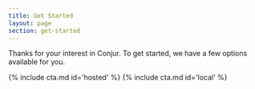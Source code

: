 ```yaml
---
title: Get Started
layout: page
section: get-started
---
```


Thanks for your interest in Conjur. To get started, we have a few options available for you.

<div class="row mt-2 equal">
  {% include cta.md id='hosted' %}
  {% include cta.md id='local' %}
</div>
